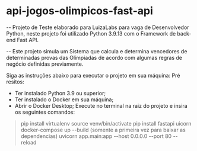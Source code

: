 # api-jogos-olimpicos-fast-api

-- Projeto de Teste elaborado para LuizaLabs para vaga de Desenvolvedor Python, neste projeto foi utilizado Python 3.9.13 com o Framework de back-end Fast API.

-- Este projeto simula um Sistema que calcula e determina vencedores de determinadas provas das Olímpiadas de acordo com algumas regras de negócio definidas previamente.

Siga as instruções abaixo para executar o projeto em sua máquina:
Pré resitos:
- Ter instalado Python 3.9 ou superior;
- Ter instalado o Docker em sua máquina;
- Abrir o Docker Desktop;
Execute no terminal na raiz do projeto e insira os seguintes comandos:
> pip install virtualenv
> source venv/bin/activate
> pip install fastapi uicorn
> docker-compose up --build (somente a primeira vez para baixar as dependencias)
> uvicorn app.main:app --host 0.0.0.0 --port 80 --reload